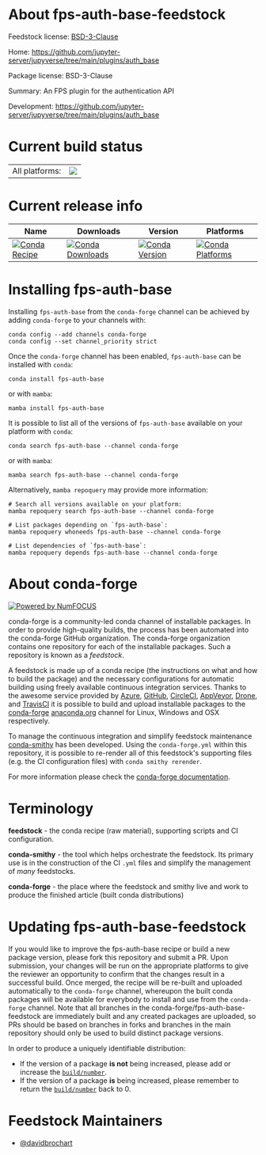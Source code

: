 About fps-auth-base-feedstock
=============================

Feedstock license: [BSD-3-Clause](https://github.com/conda-forge/fps-auth-base-feedstock/blob/main/LICENSE.txt)

Home: https://github.com/jupyter-server/jupyverse/tree/main/plugins/auth_base

Package license: BSD-3-Clause

Summary: An FPS plugin for the authentication API

Development: https://github.com/jupyter-server/jupyverse/tree/main/plugins/auth_base

Current build status
====================


<table><tr><td>All platforms:</td>
    <td>
      <a href="https://dev.azure.com/conda-forge/feedstock-builds/_build/latest?definitionId=17412&branchName=main">
        <img src="https://dev.azure.com/conda-forge/feedstock-builds/_apis/build/status/fps-auth-base-feedstock?branchName=main">
      </a>
    </td>
  </tr>
</table>

Current release info
====================

| Name | Downloads | Version | Platforms |
| --- | --- | --- | --- |
| [![Conda Recipe](https://img.shields.io/badge/recipe-fps--auth--base-green.svg)](https://anaconda.org/conda-forge/fps-auth-base) | [![Conda Downloads](https://img.shields.io/conda/dn/conda-forge/fps-auth-base.svg)](https://anaconda.org/conda-forge/fps-auth-base) | [![Conda Version](https://img.shields.io/conda/vn/conda-forge/fps-auth-base.svg)](https://anaconda.org/conda-forge/fps-auth-base) | [![Conda Platforms](https://img.shields.io/conda/pn/conda-forge/fps-auth-base.svg)](https://anaconda.org/conda-forge/fps-auth-base) |

Installing fps-auth-base
========================

Installing `fps-auth-base` from the `conda-forge` channel can be achieved by adding `conda-forge` to your channels with:

```
conda config --add channels conda-forge
conda config --set channel_priority strict
```

Once the `conda-forge` channel has been enabled, `fps-auth-base` can be installed with `conda`:

```
conda install fps-auth-base
```

or with `mamba`:

```
mamba install fps-auth-base
```

It is possible to list all of the versions of `fps-auth-base` available on your platform with `conda`:

```
conda search fps-auth-base --channel conda-forge
```

or with `mamba`:

```
mamba search fps-auth-base --channel conda-forge
```

Alternatively, `mamba repoquery` may provide more information:

```
# Search all versions available on your platform:
mamba repoquery search fps-auth-base --channel conda-forge

# List packages depending on `fps-auth-base`:
mamba repoquery whoneeds fps-auth-base --channel conda-forge

# List dependencies of `fps-auth-base`:
mamba repoquery depends fps-auth-base --channel conda-forge
```


About conda-forge
=================

[![Powered by
NumFOCUS](https://img.shields.io/badge/powered%20by-NumFOCUS-orange.svg?style=flat&colorA=E1523D&colorB=007D8A)](https://numfocus.org)

conda-forge is a community-led conda channel of installable packages.
In order to provide high-quality builds, the process has been automated into the
conda-forge GitHub organization. The conda-forge organization contains one repository
for each of the installable packages. Such a repository is known as a *feedstock*.

A feedstock is made up of a conda recipe (the instructions on what and how to build
the package) and the necessary configurations for automatic building using freely
available continuous integration services. Thanks to the awesome service provided by
[Azure](https://azure.microsoft.com/en-us/services/devops/), [GitHub](https://github.com/),
[CircleCI](https://circleci.com/), [AppVeyor](https://www.appveyor.com/),
[Drone](https://cloud.drone.io/welcome), and [TravisCI](https://travis-ci.com/)
it is possible to build and upload installable packages to the
[conda-forge](https://anaconda.org/conda-forge) [anaconda.org](https://anaconda.org/)
channel for Linux, Windows and OSX respectively.

To manage the continuous integration and simplify feedstock maintenance
[conda-smithy](https://github.com/conda-forge/conda-smithy) has been developed.
Using the ``conda-forge.yml`` within this repository, it is possible to re-render all of
this feedstock's supporting files (e.g. the CI configuration files) with ``conda smithy rerender``.

For more information please check the [conda-forge documentation](https://conda-forge.org/docs/).

Terminology
===========

**feedstock** - the conda recipe (raw material), supporting scripts and CI configuration.

**conda-smithy** - the tool which helps orchestrate the feedstock.
                   Its primary use is in the construction of the CI ``.yml`` files
                   and simplify the management of *many* feedstocks.

**conda-forge** - the place where the feedstock and smithy live and work to
                  produce the finished article (built conda distributions)


Updating fps-auth-base-feedstock
================================

If you would like to improve the fps-auth-base recipe or build a new
package version, please fork this repository and submit a PR. Upon submission,
your changes will be run on the appropriate platforms to give the reviewer an
opportunity to confirm that the changes result in a successful build. Once
merged, the recipe will be re-built and uploaded automatically to the
`conda-forge` channel, whereupon the built conda packages will be available for
everybody to install and use from the `conda-forge` channel.
Note that all branches in the conda-forge/fps-auth-base-feedstock are
immediately built and any created packages are uploaded, so PRs should be based
on branches in forks and branches in the main repository should only be used to
build distinct package versions.

In order to produce a uniquely identifiable distribution:
 * If the version of a package **is not** being increased, please add or increase
   the [``build/number``](https://docs.conda.io/projects/conda-build/en/latest/resources/define-metadata.html#build-number-and-string).
 * If the version of a package **is** being increased, please remember to return
   the [``build/number``](https://docs.conda.io/projects/conda-build/en/latest/resources/define-metadata.html#build-number-and-string)
   back to 0.

Feedstock Maintainers
=====================

* [@davidbrochart](https://github.com/davidbrochart/)

